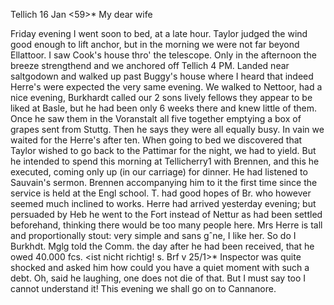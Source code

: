  Tellich 16 Jan <59>*
My dear wife

Friday evening I went soon to bed, at a late hour. Taylor judged the wind good enough to lift anchor, but in the morning we were not far beyond Ellattoor. I saw Cook's house thro' the telescope. Only in the afternoon the breeze strengthend and we anchored off Tellich 4 PM. Landed near saltgodown and walked up past Buggy's house where I heard that indeed Herre's were expected the very same evening. We walked to Nettoor, had a nice evening, Burkhardt called our 2 sons lively fellows they appear to be liked at Basle, but he had been only 6 weeks there and knew little of them. Once he saw them in the Voranstalt all five together emptying a box of grapes sent from Stuttg. Then he says they were all equally busy. In vain we waited for the Herre's after ten. When going to bed we discovered that Taylor wished to go back to the Pattimar for the night, we had to yield. But he intended to spend this morning at Tellicherry1 with Brennen, and this he executed, coming only up (in our carriage) for dinner. He had listened to Sauvain's sermon. Brennen accompanying him to it the first time since the service is held at the Engl school. T. had good hopes of Br. who however seemed much inclined to works. Herre had arrived yesterday evening; but persuaded by Heb he went to the Fort instead of Nettur as had been settled beforehand, thinking there would be too many people here. Mrs Herre is tall and proportionally stout: very simple and sans gˆne, I like her. So do I Burkhdt. Mglg told the Comm. the day after he had been received, that he owed 40.000 fcs. <ist nicht richtig! s. Brf v 25/1>* Inspector was quite shocked and asked him how <he> could you have a quiet moment with such a debt. Oh, said he laughing, one does not die of that. But I must say too I cannot understand it! This evening we shall go on to Cannanore.
